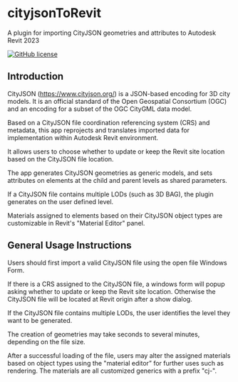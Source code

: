 # cityjsonToRevit
A plugin for importing CityJSON geometries and attributes to Autodesk Revit 2023

[![GitHub license](https://img.shields.io/github/license/tudelft3d/cityjsonToRevit?style=for-the-badge)](https://github.com/tudelft3d/cityjsonToRevit/blob/master/LICENSE)

## Introduction
CityJSON (https://www.cityjson.org/) is a JSON-based encoding for 3D city models. It is an official standard of the Open Geospatial Consortium (OGC) and an encoding for a subset of the OGC CityGML data model.

Based on a CityJSON file coordination referencing system (CRS) and metadata, this app reprojects and translates imported data for implementation within Autodesk Revit environment.

It allows users to choose whether to update or keep the Revit site location based on the CityJSON file location.

The app generates CityJSON geometries as generic models, and sets attributes on elements at the child and parent levels as shared parameters.

If a CityJSON file contains multiple LODs (such as 3D BAG), the plugin generates on the user defined level.

Materials assigned to elements based on their CityJSON object types are customizable in Revit's "Material Editor" panel.

## General Usage Instructions
Users should first import a valid CityJSON file using the open file Windows Form.

If there is a CRS assigned to the CityJSON file, a windows form will popup asking whether to update or keep the Revit site location. Otherwise the CityJSON file will be located at Revit origin after a show dialog.

If the CityJSON file contains multiple LODs, the user identifies the level they want to be generated.

The creation of geometries may take seconds to several minutes, depending on the file size.

After a successful loading of the file, users may alter the assigned materials based on object types using the "material editor” for further uses such as rendering. The materials are all customized generics with a prefix "cj-".
